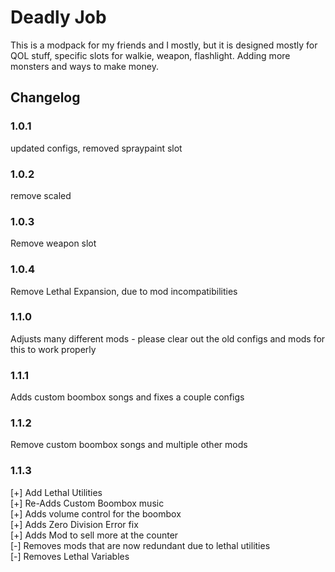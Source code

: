 # Deadly Job

This is a modpack for my friends and I mostly, but it is designed mostly for QOL stuff, specific slots for walkie, weapon, flashlight. Adding more monsters and ways to make money.

## Changelog

### 1.0.1
updated configs, removed spraypaint slot
### 1.0.2 
remove scaled 
### 1.0.3
Remove weapon slot
### 1.0.4
Remove Lethal Expansion, due to mod incompatibilities
### 1.1.0
Adjusts many different mods - please clear out the old configs and mods for this to work properly
### 1.1.1
Adds custom boombox songs and fixes a couple configs
### 1.1.2
Remove custom boombox songs and multiple other mods
### 1.1.3
[+] Add Lethal Utilities
<br>[+] Re-Adds Custom Boombox music
<br>[+] Adds volume control for the boombox
<br>[+] Adds Zero Division Error fix
<br>[+] Adds Mod to sell more at the counter
<br>[-] Removes mods that are now redundant due to lethal utilities 
<br>[-] Removes Lethal Variables

